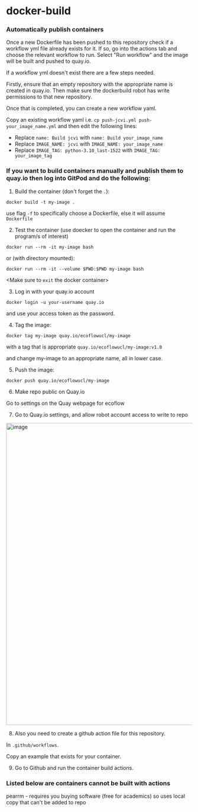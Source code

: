  # docker-build

### Automatically publish containers
Once a new Dockerfile has been pushed to this repository check if a workflow yml file already exists for it.
If so, go into the actions tab and choose the relevant workflow to run.
Select "Run workflow" and the image will be built and pushed to quay.io.

If a workflow yml doesn't exist there are a few steps needed.

Firstly, ensure that an empty repository with the appropriate name is created in quay.io. Then make sure the dockerbuild robot has write permissions to that new repository.

Once that is completed, you can create a new workflow yaml.

Copy an existing workflow yaml i.e. `cp push-jcvi.yml push-your_image_name.yml` and then edit the following lines:
* Replace `name: Build jcvi` with `name: Build your_image_name`
* Replace `IMAGE_NAME: jcvi` with `IMAGE_NAME: your_image_name`
* Replace `IMAGE_TAG: python-3.10_last-1522` with `IMAGE_TAG: your_image_tag`

### If you want to build containers manually and publish them to quay.io then log into GitPod and do the following:
1. Build the container (don't forget the `.`):

`docker build -t my-image .`

use flag `-f` to specifically choose a Dockerfile, else it will assume `Dockerfile`

2. Test the container (use doecker to open the container and run the program/s of interest)

`docker run --rm -it my-image bash`

or (with directory mounted):

`docker run --rm -it --volume $PWD:$PWD my-image bash`

<Make sure to `exit` the docker container>

3. Log in with your quay.io account

`docker login -u your-username quay.io`

and use your access token as the password.

4. Tag the image:
   
`docker tag my-image quay.io/ecoflowucl/my-image`

with a tag that is appropriate `quay.io/ecoflowucl/my-image:v1.0`

and change my-image to an appropriate name, all in lower case.

5. Push the image:
   
`docker push quay.io/ecoflowucl/my-image`

6. Make repo public on Quay.io

Go to settings on the Quay webpage for ecoflow

7. Go to Quay.io settings, and allow robot account access to write to repo

<img width="814" alt="image" src="https://github.com/Eco-Flow/docker-build/assets/9978862/997f2e58-b601-4112-8405-1f512d1e890e">

8. Also you need to create a github action file for this repository. 

In `.github/workflows`.

Copy an example that exists for your container.

9. Go to Github and run the container build actions.

### Listed below are containers cannot be built with actions
pearrm - requires you buying software (free for academics) so uses local copy that can't be added to repo

